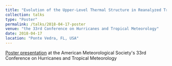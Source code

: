 ```yaml
---
title: "Evolution of the Upper-Level Thermal Structure in Reanalyzed Tropical Cyclones"
collection: talks
type: "Poster"
permalink: /talks/2018-04-17-poster
venue: "the 33rd Conference on Hurricanes and Tropical Meteorology"
date: 2018-04-17
location: "Ponte Vedra, FL, USA"
---
```


[Poster presentation](https://www.ametsoc.org/ams/index.cfm/meetings-events/ams-meetings/33rd-conference-on-hurricanes-and-tropical-meteorology/) at the American Meteorological Society's 33rd Conference on Hurricanes and Tropical Meteorology
